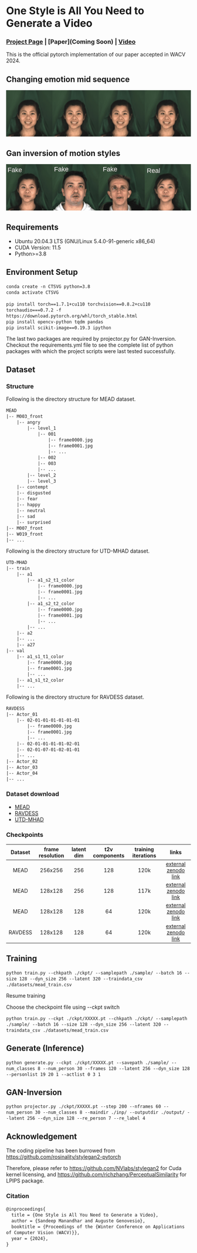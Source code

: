 # One Style is All You Need to Generate a Video

### [Project Page](https://sandman002.github.io/CTSVG/) | [Paper](Coming Soon) | [Video](https://youtu.be/bsMazroFH6k)

This is the official pytorch implementation of our paper accepted in WACV 2024.
## Changing emotion mid sequence

![alt text](./anim/emotion_chain.gif)

## Gan inversion of motion styles

![alt text](./anim/fake_projected.gif)

## Requirements
- Ubuntu 20.04.3 LTS (GNU/Linux 5.4.0-91-generic x86_64)
- CUDA Version: 11.5
- Python>=3.8

## Environment Setup

```
conda create -n CTSVG python=3.8
conda activate CTSVG

pip install torch==1.7.1+cu110 torchvision==0.8.2+cu110 torchaudio===0.7.2 -f https://download.pytorch.org/whl/torch_stable.html
pip install opencv-python tqdm pandas
pip install scikit-image==0.19.3 ipython
```
The last two packages are required by projector.py for GAN-Inversion. 
Checkout the requirements.yml file to see the complete list of python packages with which the project scripts were last tested successfully.
## Dataset

### Structure
Following is the directory structure for MEAD dataset.
```
MEAD
|-- M003_front
    |-- angry
        |-- level_1
            |-- 001
                |-- frame0000.jpg
                |-- frame0001.jpg
                |-- ...
            |-- 002
            |-- 003
            |-- ...
        |-- level_2
        |-- level_3
    |-- contempt
    |-- disgusted
    |-- fear
    |-- happy
    |-- neutral
    |-- sad
    |-- surprised
|-- M007_front
|-- W019_front
|-- ...
```
Following is the directory structure for UTD-MHAD dataset.
```
UTD-MHAD
|-- train
    |-- a1
        |-- a1_s2_t1_color
            |-- frame0000.jpg
            |-- frame0001.jpg
            |-- ...
        |-- a1_s2_t2_color
            |-- frame0000.jpg
            |-- frame0001.jpg
            |-- ...
        |-- ...
    |-- a2
    |-- ...
    |-- a27
|-- val
    |-- a1_s1_t1_color
        |-- frame0000.jpg
        |-- frame0001.jpg
        |-- ...
    |-- a1_s1_t2_color
    |-- ...
```
Following is the directory structure for RAVDESS dataset.
```
RAVDESS
|-- Actor_01
    |-- 02-01-01-01-01-01-01
        |-- frame0000.jpg
        |-- frame0001.jpg
        |-- ...
    |-- 02-01-01-01-01-02-01
    |-- 02-01-07-01-02-01-01
    |-- ...
|-- Actor_02
|-- Actor_03
|-- Actor_04
|-- ...     
```

### Dataset download
- [MEAD](https://wywu.github.io/projects/MEAD/MEAD.html)  
- [RAVDESS](https://www.kaggle.com/datasets/uwrfkaggler/ravdess-emotional-speech-audio)
- [UTD-MHAD](https://personal.utdallas.edu/~kehtar/UTD-MHAD.html)

### Checkpoints
| Dataset | frame resolution    | latent dim| t2v components | training iterations | links |
| :---:   | :---: 	| :---: 	|   :---: 	     |:---: 	           |:---:  |
| MEAD    |   256x256  	|    256   	|   128          |     120k            |[external zenodo link](https://zenodo.org/record/7930268/files/mead_sz256_latent256_dyn128_120k.pt?download=1)      |
| MEAD    |   128x128  	|    256   	|   128          |     117k            |[external zenodo link](https://zenodo.org/record/7930268/files/mead_sz128_latent256_dyn128_117k.pt?download=1)      |
| MEAD    |   128x128  	|    128   	|   64           |     120k            |[external zenodo link](https://zenodo.org/record/7930268/files/mead_sz128_latent128_dyn64_120k.pt?download=1)       |   
| RAVDESS |   128x128  	|    128   	|   64           |     120k            |[external zenodo link](https://zenodo.org/record/7930268/files/RAVDESS_sz128_latent128_dyn64_120kv.pt?download=1)   | 
## Training
```
python train.py --chkpath ./ckpt/ --samplepath ./sample/ --batch 16 --size 128 --dyn_size 256 --latent 320 --traindata_csv ./datasets/mead_train.csv

```
Resume training

Choose the checkpoint file using --ckpt switch
```
python train.py --ckpt ./ckpt/XXXXX.pt --chkpath ./ckpt/ --samplepath ./sample/ --batch 16 --size 128 --dyn_size 256 --latent 320 --traindata_csv ./datasets/mead_train.csv
```
## Generate (Inference)
```
python generate.py --ckpt ./ckpt/XXXXX.pt --savepath ./sample/ --num_classes 8 --num_person 30 --frames 120 --latent 256 --dyn_size 128 --personlist 19 20 1 --actlist 0 3 1
```
## GAN-Inversion
```
python projector.py ./ckpt/XXXXX.pt --step 200 --nframes 60 --num_person 30 --num_classes 8 --maindir ./inp/ --outputdir ./output/ --latent 256 --dyn_size 128 --re_person 7 --re_label 4 
```
## Acknowledgement
The coding pipeline has been burrowed from
https://github.com/rosinality/stylegan2-pytorch

Therefore, please refer to https://github.com/NVlabs/stylegan2 for Cuda kernel licensing,
and https://github.com/richzhang/PerceptualSimilarity for LPIPS package.

### Citation
```
@inproceedings{
  title = {One Style is All You Need to Generate a Video},
  author = {Sandeep Manandhar and Auguste Genovesio},
  booktitle = {Proceedings of the {Winter Conference on Applications of Computer Vision (WACV)}},
  year = {2024},
}
```
